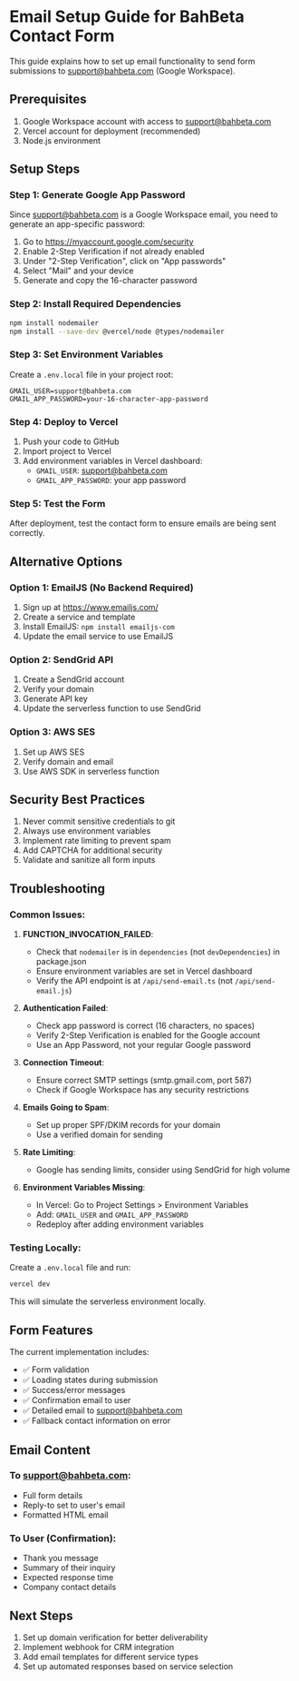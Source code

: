 # Email Setup Guide for BahBeta Contact Form

This guide explains how to set up email functionality to send form submissions to support@bahbeta.com (Google Workspace).

## Prerequisites

1. Google Workspace account with access to support@bahbeta.com
2. Vercel account for deployment (recommended)
3. Node.js environment

## Setup Steps

### Step 1: Generate Google App Password

Since support@bahbeta.com is a Google Workspace email, you need to generate an app-specific password:

1. Go to https://myaccount.google.com/security
2. Enable 2-Step Verification if not already enabled
3. Under "2-Step Verification", click on "App passwords"
4. Select "Mail" and your device
5. Generate and copy the 16-character password

### Step 2: Install Required Dependencies

```bash
npm install nodemailer
npm install --save-dev @vercel/node @types/nodemailer
```

### Step 3: Set Environment Variables

Create a `.env.local` file in your project root:

```env
GMAIL_USER=support@bahbeta.com
GMAIL_APP_PASSWORD=your-16-character-app-password
```

### Step 4: Deploy to Vercel

1. Push your code to GitHub
2. Import project to Vercel
3. Add environment variables in Vercel dashboard:
   - `GMAIL_USER`: support@bahbeta.com
   - `GMAIL_APP_PASSWORD`: your app password

### Step 5: Test the Form

After deployment, test the contact form to ensure emails are being sent correctly.

## Alternative Options

### Option 1: EmailJS (No Backend Required)

1. Sign up at https://www.emailjs.com/
2. Create a service and template
3. Install EmailJS: `npm install emailjs-com`
4. Update the email service to use EmailJS

### Option 2: SendGrid API

1. Create a SendGrid account
2. Verify your domain
3. Generate API key
4. Update the serverless function to use SendGrid

### Option 3: AWS SES

1. Set up AWS SES
2. Verify domain and email
3. Use AWS SDK in serverless function

## Security Best Practices

1. Never commit sensitive credentials to git
2. Always use environment variables
3. Implement rate limiting to prevent spam
4. Add CAPTCHA for additional security
5. Validate and sanitize all form inputs

## Troubleshooting

### Common Issues:

1. **FUNCTION_INVOCATION_FAILED**: 
   - Check that `nodemailer` is in `dependencies` (not `devDependencies`) in package.json
   - Ensure environment variables are set in Vercel dashboard
   - Verify the API endpoint is at `/api/send-email.ts` (not `/api/send-email.js`)

2. **Authentication Failed**: 
   - Check app password is correct (16 characters, no spaces)
   - Verify 2-Step Verification is enabled for the Google account
   - Use an App Password, not your regular Google password

3. **Connection Timeout**: 
   - Ensure correct SMTP settings (smtp.gmail.com, port 587)
   - Check if Google Workspace has any security restrictions

4. **Emails Going to Spam**: 
   - Set up proper SPF/DKIM records for your domain
   - Use a verified domain for sending

5. **Rate Limiting**: 
   - Google has sending limits, consider using SendGrid for high volume

6. **Environment Variables Missing**:
   - In Vercel: Go to Project Settings > Environment Variables
   - Add: `GMAIL_USER` and `GMAIL_APP_PASSWORD`
   - Redeploy after adding environment variables

### Testing Locally:

Create a `.env.local` file and run:
```bash
vercel dev
```

This will simulate the serverless environment locally.

## Form Features

The current implementation includes:
- ✅ Form validation
- ✅ Loading states during submission
- ✅ Success/error messages
- ✅ Confirmation email to user
- ✅ Detailed email to support@bahbeta.com
- ✅ Fallback contact information on error

## Email Content

### To support@bahbeta.com:
- Full form details
- Reply-to set to user's email
- Formatted HTML email

### To User (Confirmation):
- Thank you message
- Summary of their inquiry
- Expected response time
- Company contact details

## Next Steps

1. Set up domain verification for better deliverability
2. Implement webhook for CRM integration
3. Add email templates for different service types
4. Set up automated responses based on service selection